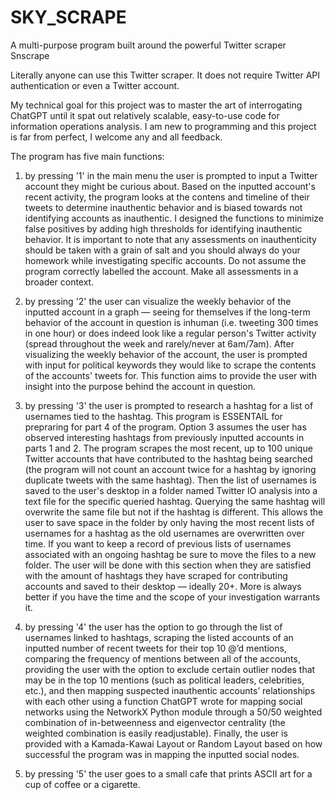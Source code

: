 # SKY_SCRAPE
A multi-purpose program built around the powerful Twitter scraper Snscrape

Literally anyone can use this Twitter scraper. It does not require Twitter API authentication or even a Twitter account.

My technical goal for this project was to master the art of interrogating ChatGPT until it spat out relatively scalable, 
easy-to-use code for information operations analysis. I am new to programming and this project is far from perfect, I welcome any and all feedback.

The program has five main functions:

1) by pressing '1' in the main menu the user is prompted to input a Twitter account they might be curious about. Based on the inputted account's
recent activity, the program looks at the contens and timeline of their tweets to determine inauthentic behavior and is biased towards not identifying
accounts as inauthentic. I designed the functions to minimize false positives by adding high thresholds for identifying inauthentic behavior. It is important
to note that any assessments on inauthenticity should be taken with a grain of salt and you should always do your homework while investigating specific accounts.
Do not assume the program correctly labelled the account. Make all assessments in a broader context.

2) by pressing '2' the user can visualize the weekly behavior of the inputted account in a graph — seeing for themselves if the long-term behavior of the
account in question is inhuman (i.e. tweeting 300 times in one hour) or does indeed look like a regular person's Twitter activity (spread throughout the
week and rarely/never at 6am/7am). After visualizing the weekly behavior of the account, the user is prompted with input for political keywords they would
like to scrape the contents of the accounts' tweets for. This function aims to provide the user with insight into the purpose behind the account in question.

3) by pressing '3' the user is prompted to research a hashtag for a list of usernames tied to the hashtag. This program is ESSENTAIL for prepraring for part 4
of the program. Option 3 assumes the user has observed interesting hashtags from previously inputted accounts in parts 1 and 2. The program scrapes the
most recent, up to 100 unique Twitter accounts that have contributed to the hashtag being searched (the program will not count an account twice for
a hashtag by ignoring duplicate tweets with the same hashtag). Then the list of usernames is saved to the user's desktop in a folder named Twitter IO analysis into 
a text file for the specific queried hashtag. Querying the same hashtag will overwrite the same file but not if the hashtag is different. This allows the
user to save space in the folder by only having the most recent lists of usernames for a hashtag as the old usernames are overwritten over time. If you want
to keep a record of previous lists of usernames associated with an ongoing hashtag be sure to move the files to a new folder. The user will be done
with this section when they are satisfied with the amount of hashtags they have scraped for contributing accounts and saved to their desktop — ideally 20+.
More is always better if you have the time and the scope of your investigation warrants it.

4) by pressing '4' the user has the option to go through the list of usernames linked to hashtags, scraping the listed accounts of an 
inputted number of recent tweets for their top 10 @’d mentions, comparing the frequency of mentions between all of the accounts, 
providing the user with the option to exclude certain outlier nodes that may be in the top 10 mentions (such as political leaders, celebrities, etc.),
and then mapping suspected inauthentic accounts’ relationships with each other using a function ChatGPT wrote for mapping social networks 
using the NetworkX Python module through a 50/50 weighted combination of in-betweenness and eigenvector centrality 
(the weighted combination is easily readjustable). Finally, the user is provided with a Kamada-Kawai Layout or Random Layout 
based on how successful the program was in mapping the inputted social nodes.

5) by pressing '5' the user goes to a small cafe that prints ASCII art for a cup of coffee or a cigarette.
